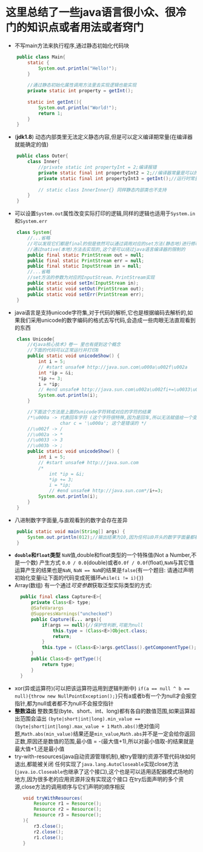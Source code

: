 # 这里总结了一些java语言很小众、很冷门的知识点或者用法或者窍门

+ 不写main方法来执行程序,通过静态初始化代码块
```java
    public class Main{
        static {
            System.out.println("Hello!");
        }
        
        //通过静态初始化属性调用方法里去实现逻辑也能实现
        private static int property = getInt();
        
        static int getInt(){
            System.out.println("World!");
            return 1;
        }
    }
```
+ (**jdk1.8**) 动态内部类里无法定义静态内容,但是可以定义编译期常量(在编译器就能确定的值)
```java
    public class Outer{
        class Inner{
            //private static int propertyInt = 2;编译报错
            private static final int propertyInt2 = 2;//编译器常量是可以的
            private static final int propertyInt3 = getInt();//运行时常量不支持
            
            // static class InnerInner{} 同样静态内部类也不支持
        }
    }
```
+ 可以设置`System.out`属性改变实际打印的逻辑,同样的逻辑也适用于`System.in`和`System.err`
```java
    class System{
        //...省略
        //可以发现它们都是final的但是依然可以通过调用对应的set方法(静态地)进行修改,所以这里是为数不多的可以修改final修饰的属性
        //通过native(本地)方法去实现的,这个是可以绕过java语言编译器的限制的
        public final static PrintStream out = null;
        public final static PrintStream err = null;
        public final static InputStream in = null;
        //...省略
        //set方法的参数为对应的InputStream、PrintStream实现
        public static void setIn(InputStream in);
        public static void setOut(PrintStream out);
        public static void setErr(PrintStream err);
    }
```
+ java语言是支持unicode字符集,对于代码的解析,它也是根据编码去解析的,如果我们采用unicode的数字编码的格式去写代码,会造成一些肉眼无法直观看到的东西
```java
    class Unicode{
        //《java核心技术》卷一 里也有提到这个概念
        //下面的代码可以正常运行并打印8
        public static void unicodeShow() {
            int i = 5;
            // #start unsafe# http://java.sun.com\u000a\u002f\u002a
            int *ip = &i;
            *ip += 3;
            i = *ip;
            // #end unsafe# http://java.sun.com\u002a\u002fi+=\u0033\u003b
            System.out.println(i);
        }

        //下面这个方法是上面的unicode字符转成对应的字符的结果
        /*\u000a -> 代表回车字符 (这个字符很特殊,因为是回车,所以无法赋值给一个变量)
                    char c = '\u000a'; 这个是错误的 */ 
        //\u002f -> /
        //\u002a -> *
        //\u0033 -> 3
        //\u003b -> ;
        public static void unicodeShow() {
            int i = 5;
            // #start unsafe# http://java.sun.com
            /*
                int *ip = &i;
                *ip += 3;
                i = *ip;
                // #end unsafe# http://java.sun.com*/i+=3;
            System.out.println(i);
        }
    }
```
+ 八进制数字字面量,与直观看到的数字会存在差异
```java
    public static void main(String[] args) {
        System.out.println(012);//输出结果为10,因为任何以0开头的数字字面量都被解释为8进制数据
    }
```
+ **`double`和`float`类型**
   `NaN`值,double和float类型的一个特殊值(Not a Number,不是一个数)
   产生方式 `0.0 / 0.0`(double)或者`0.0f / 0.0f`(float),`NaN`与其它值运算产生的结果也是`NaN`,
   `NaN == NaN`的结果是`false`(有一个题目: 请通过声明初始化变量i让下面的代码变成死循环`while(i != i){}`)
+ Array(数组)
  有一个通过*可变参数*获取泛型实际类型的方式:
  ```java
    public final class Capture<E>{
        private Class<E> type;
        @SafeVarargs
        @SuppressWarnings("unchecked")
        public Capture(E... args){
            if(args == null){//保护性判断,可能为null
                this.type = (Class<E>)Object.class;
                return;
            }
            this.type = (Class<E>)args.getClass().getComponentType();
        }
        public Class<E> getType(){
            return type;
        }
    }
  ```
+ xor(异或运算符)(可以把该运算符运用到逻辑判断中)
  ``if(a == null ^ b == null){throw new NullPointException();}``只有a或者b有一个为null才会报空指针,都为null或者都不为null不会报空指针
+ **整数溢出**
  整数类型(byte、short、int、long)都有各自的数值范围,如果运算超出范围会溢出
  `(byte|short|int|long).min_value == (byte|short|int|long).max_value + 1`
  `Math.abs()`绝对值问题,`Math.abs(min_value)`结果还是`min_value`,`Math.abs`并不是一定会给你返回正数,原因还是数值的范围,最小值 = -(最大值+1),所以对最小值取-的结果就是最大值+1,还是最小值
+ try-with-resources(java自动资源管理机制),被try管理的资源不管代码块如何退出,都能被关闭
  任何实现了`java.lang.AutoCloseable`实现close方法(`java.io.Closeable`也继承了这个接口),这个也是可以适用适配器模式场地的地方,因为很多老的应用资源并没有实现这个接口
  在try后面声明的多个资源,close方法的调用顺序与它们声明的顺序相反
  ```java
     void tryWithResources(
         Resource r1 = Resource();
         Resource r2 = Resource();
         Resource r3 = Resource();
     ){
         r3.close();
         r2.close();
         r1.close();
     }
  ```
